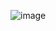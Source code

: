 ![image](https://user-images.githubusercontent.com/96179625/234371356-2e01c82e-2d3e-4189-9e0e-09036e8d68b4.png)
